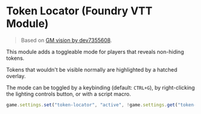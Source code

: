 # Token Locator (Foundry VTT Module)

> Based on [GM vision by dev7355608](https://github.com/dev7355608/gm-vision).

This module adds a toggleable mode for players that reveals non-hiding tokens.

Tokens that wouldn't be visible normally are highlighted by a hatched overlay.

The mode can be toggled by a keybinding (default: `CTRL+G`), by right-clicking the lighting controls button, or with a script macro.

```js
game.settings.set("token-locator", "active", !game.settings.get("token-locator", "active"));
```
